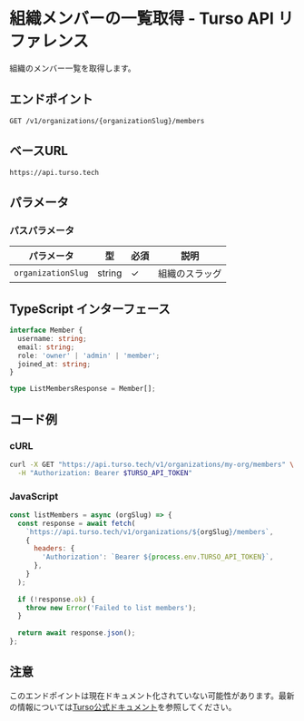 # 組織メンバーの一覧取得 - Turso API リファレンス

組織のメンバー一覧を取得します。

## エンドポイント

```
GET /v1/organizations/{organizationSlug}/members
```

## ベースURL

```
https://api.turso.tech
```

## パラメータ

### パスパラメータ

| パラメータ | 型 | 必須 | 説明 |
|-----------|-----|------|------|
| `organizationSlug` | string | ✓ | 組織のスラッグ |

## TypeScript インターフェース

```typescript
interface Member {
  username: string;
  email: string;
  role: 'owner' | 'admin' | 'member';
  joined_at: string;
}

type ListMembersResponse = Member[];
```

## コード例

### cURL

```bash
curl -X GET "https://api.turso.tech/v1/organizations/my-org/members" \
  -H "Authorization: Bearer $TURSO_API_TOKEN"
```

### JavaScript

```javascript
const listMembers = async (orgSlug) => {
  const response = await fetch(
    `https://api.turso.tech/v1/organizations/${orgSlug}/members`,
    {
      headers: {
        'Authorization': `Bearer ${process.env.TURSO_API_TOKEN}`,
      },
    }
  );
  
  if (!response.ok) {
    throw new Error('Failed to list members');
  }
  
  return await response.json();
};
```

## 注意

このエンドポイントは現在ドキュメント化されていない可能性があります。最新の情報については[Turso公式ドキュメント](https://docs.turso.tech)を参照してください。
